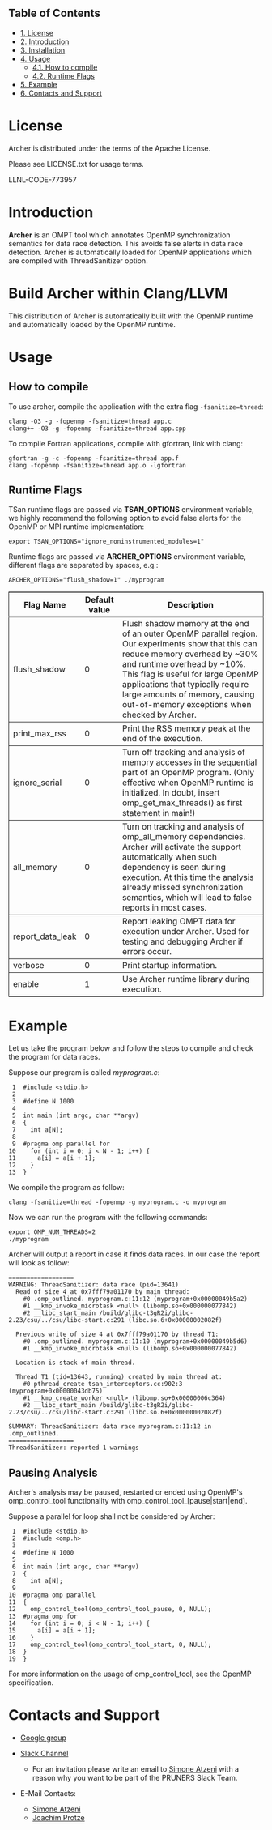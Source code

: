 <div id="table-of-contents">
<h2>Table of Contents</h2>
<div id="text-table-of-contents">
<ul>
<li><a href="#org8ca70b5">1. License</a></li>
<li><a href="#orgc6a2b10">2. Introduction</a></li>
<li><a href="#org9a459f1">3. Installation</a></li>
<li><a href="#orgb820ad0">4. Usage</a>
<ul>
<li><a href="#org213ff1a">4.1. How to compile</a></li>
<li><a href="#org110062c">4.2. Runtime Flags</a></li>
</ul>
</li>
<li><a href="#org73e58a9">5. Example</a></li>
<li><a href="#orgcc38a36">6. Contacts and Support</a></li>
</ul>
</div>
</div>


<a id="org8ca70b5"></a>

# License

Archer is distributed under the terms of the Apache License.

Please see LICENSE.txt for usage terms.

LLNL-CODE-773957

<a id="orgc6a2b10"></a>

# Introduction

**Archer** is an OMPT tool which annotates OpenMP synchronization semantics for data race
detection.
This avoids false alerts in data race detection.
Archer is automatically loaded for OpenMP applications which are compiled
with ThreadSanitizer option.

<a id="org9a459f1"></a>

# Build Archer within Clang/LLVM

This distribution of Archer is automatically built with the OpenMP runtime
and automatically loaded by the OpenMP runtime.

<a id="orgb820ad0"></a>

# Usage


<a id="org213ff1a"></a>

## How to compile

To use archer, compile the application with the extra flag
`-fsanitize=thread`:

    clang -O3 -g -fopenmp -fsanitize=thread app.c
    clang++ -O3 -g -fopenmp -fsanitize=thread app.cpp

To compile Fortran applications, compile with gfortran, link with clang:

    gfortran -g -c -fopenmp -fsanitize=thread app.f
    clang -fopenmp -fsanitize=thread app.o -lgfortran


<a id="org110062c"></a>

## Runtime Flags

TSan runtime flags are passed via **TSAN&#95;OPTIONS** environment variable,
we highly recommend the following option to avoid false alerts for the
OpenMP or MPI runtime implementation:

    export TSAN_OPTIONS="ignore_noninstrumented_modules=1"


Runtime flags are passed via **ARCHER&#95;OPTIONS** environment variable,
different flags are separated by spaces, e.g.:

    ARCHER_OPTIONS="flush_shadow=1" ./myprogram

<table border="2" cellspacing="0" cellpadding="6" rules="groups" frame="hsides">


<colgroup>
<col  class="org-left" />

<col  class="org-right" />

<col  class="org-left" />
</colgroup>
<thead>
<tr>
<th scope="col" class="org-left">Flag Name</th>
<th scope="col" class="org-right">Default value</th>
<th scope="col" class="org-left">Description</th>
</tr>
</thead>

<tbody>
<tr>
<td class="org-left">flush&#95;shadow</td>
<td class="org-right">0</td>
<td class="org-left">Flush shadow memory at the end of an outer OpenMP
parallel region. Our experiments show that this can reduce memory overhead
by ~30% and runtime overhead by ~10%. This flag is useful for large OpenMP
applications that typically require large amounts of memory, causing
out-of-memory exceptions when checked by Archer.</td>
</tr>
</tbody>

<tbody>
<tr>
<td class="org-left">print&#95;max&#95;rss</td>
<td class="org-right">0</td>
<td class="org-left">Print the RSS memory peak at the end of the execution.</td>
</tr>
</tbody>

<tbody>
<tr>
<td class="org-left">ignore&#95;serial</td>
<td class="org-right">0</td>
<td class="org-left">Turn off tracking and analysis of memory accesses in
the sequential part of an OpenMP program. (Only effective when OpenMP
runtime is initialized. In doubt, insert omp_get_max_threads() as first
statement in main!)</td>
</tr>
</tbody>

<tbody>
<tr>
<td class="org-left">all&#95;memory</td>
<td class="org-right">0</td>
<td class="org-left">Turn on tracking and analysis of omp_all_memory
dependencies. Archer will activate the support automatically when
such dependency is seen during execution. At this time the analysis
already missed synchronization semantics, which will lead to false
reports in most cases.</td>
</tr>
</tbody>

<tbody>
<tr>
<td class="org-left">report&#95;data&#95;leak</td>
<td class="org-right">0</td>
<td class="org-left">Report leaking OMPT data for execution under
Archer. Used for testing and debugging Archer if errors occur.</td>
</tr>
</tbody>

<tbody>
<tr>
<td class="org-left">verbose</td>
<td class="org-right">0</td>
<td class="org-left">Print startup information.</td>
</tr>
</tbody>

<tbody>
<tr>
<td class="org-left">enable</td>
<td class="org-right">1</td>
<td class="org-left">Use Archer runtime library during execution.</td>
</tr>
</tbody>
</table>


<a id="org73e58a9"></a>

# Example

Let us take the program below and follow the steps to compile and
check the program for data races.

Suppose our program is called *myprogram.c*:

     1  #include <stdio.h>
     2
     3  #define N 1000
     4
     5  int main (int argc, char **argv)
     6  {
     7    int a[N];
     8
     9  #pragma omp parallel for
    10    for (int i = 0; i < N - 1; i++) {
    11      a[i] = a[i + 1];
    12    }
    13  }

We compile the program as follow:

    clang -fsanitize=thread -fopenmp -g myprogram.c -o myprogram

Now we can run the program with the following commands:

    export OMP_NUM_THREADS=2
    ./myprogram

Archer will output a report in case it finds data races. In our case
the report will look as follow:

    ==================
    WARNING: ThreadSanitizer: data race (pid=13641)
      Read of size 4 at 0x7fff79a01170 by main thread:
        #0 .omp_outlined. myprogram.c:11:12 (myprogram+0x00000049b5a2)
        #1 __kmp_invoke_microtask <null> (libomp.so+0x000000077842)
        #2 __libc_start_main /build/glibc-t3gR2i/glibc-2.23/csu/../csu/libc-start.c:291 (libc.so.6+0x00000002082f)

      Previous write of size 4 at 0x7fff79a01170 by thread T1:
        #0 .omp_outlined. myprogram.c:11:10 (myprogram+0x00000049b5d6)
        #1 __kmp_invoke_microtask <null> (libomp.so+0x000000077842)

      Location is stack of main thread.

      Thread T1 (tid=13643, running) created by main thread at:
        #0 pthread_create tsan_interceptors.cc:902:3 (myprogram+0x00000043db75)
        #1 __kmp_create_worker <null> (libomp.so+0x00000006c364)
        #2 __libc_start_main /build/glibc-t3gR2i/glibc-2.23/csu/../csu/libc-start.c:291 (libc.so.6+0x00000002082f)

    SUMMARY: ThreadSanitizer: data race myprogram.c:11:12 in .omp_outlined.
    ==================
    ThreadSanitizer: reported 1 warnings


<a id="orgcc38a36"></a>

## Pausing Analysis

Archer's analysis may be paused, restarted or ended using OpenMP's
omp_control_tool functionality with omp_control_tool_[pause|start|end].

Suppose a parallel for loop shall not be considered by Archer:

     1  #include <stdio.h>
     2  #include <omp.h>
     3
     4  #define N 1000
     5
     6  int main (int argc, char **argv)
     7  {
     8    int a[N];
     9
    10  #pragma omp parallel
    11  {
    12    omp_control_tool(omp_control_tool_pause, 0, NULL);
    13  #pragma omp for
    14    for (int i = 0; i < N - 1; i++) {
    15      a[i] = a[i + 1];
    16    }
    17    omp_control_tool(omp_control_tool_start, 0, NULL);
    18  }
    19  }

For more information on the usage of omp_control_tool, see the OpenMP specification.

# Contacts and Support

-   [Google group](https://groups.google.com/forum/#!forum/archer-pruner)
-   [Slack Channel](https://pruners.slack.com)

    <ul style="list-style-type:circle"> <li> For an invitation please write an email to <a href="mailto:simone@cs.utah.edu?Subject=[archer-slack] Slack Invitation" target="_top">Simone Atzeni</a> with a reason why you want to be part of the PRUNERS Slack Team. </li> </ul>
-   E-Mail Contacts:

    <ul style="list-style-type:circle"> <li> <a href="mailto:simone@cs.utah.edu?Subject=[archer-dev]%20" target="_top">Simone Atzeni</a> </li> <li> <a href="mailto:protze@itc.rwth-aachen.de?Subject=[archer-dev]%20" target="_top">Joachim Protze</a> </li> </ul>


